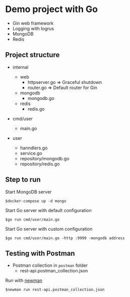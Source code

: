 # Demo project with Go
* Gin web framework
* Logging with logrus
* MongoDB
* Redis

## Project structure
* internal
  * web
    * httpserver.go => Graceful shutdown
    * router.go  => Default router for Gin
  * mongodb
	* mongodb.go
  * redis
	* redis.go

* cmd/user
  * main.go

* user
  * hanndlers.go
  * service.go
  * repository/mongodb.go
  * repository/redis.go

## Step to run

Start MongoDB server
```
$docker-compose up -d mongo
```

Start Go server with default configuration
```
$go run cmd/user/main.go
```

Start Go server with custom configuration
```
$go run cmd/user/main.go -http :9999 -mongodb address
```


## Testing with Postman
* Postman collection in `postman` folder
  * rest-api.postman_collection.json

Run with [newman](https://www.npmjs.com/package/newman)
```
$newman run rest-api.postman_collection.json
```


